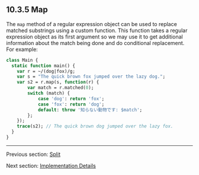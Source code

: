 ## 10.3.5 Map

The `map` method of a regular expression object can be used to replace matched substrings using a custom function. This function takes a regular expression object as its first argument so we may use it to get additional information about the match being done and do conditional replacement. For example:

```haxe
class Main {
  static function main() {
    var r = ~/(dog|fox)/g;
    var s = "The quick brown fox jumped over the lazy dog.";
    var s2 = r.map(s, function(r) {
        var match = r.matched(0);
        switch (match) {
            case 'dog': return 'fox';
            case 'fox': return 'dog';
            default: throw '知らない動物です: $match';
        };
    });
    trace(s2); // The quick brown dog jumped over the lazy fox.
  }
}
```

---

Previous section: [Split](std-regex-split.md)

Next section: [Implementation Details](std-regex-implementation-details.md)